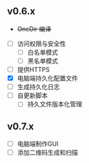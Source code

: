 <!-- 
## v0.4.x

- ~~鼠标滚轮~~
- ~~键盘~~
- ~~优化DPad组件~~
- ~~优化鼠标按钮组件~~
- ~~完善设置选项~~
  - ~~侧边栏左右切换~~
  - ~~灵敏度调整~~
- ~~调整侧边栏菜单~~
  - ~~自动收起~~
- ~~自定义颜色~~

## 更多

~~- 双击激活左键~~
~~- 长按激活摇杆~~
~~- 小键盘
- 更好的页面布局
  - 顶部工具切换栏~~

## v0.5.x

- `v0.5.0` ~~Flask迁移到Quart~~
- `v0.4.2` ~~自扫描可用端口，检验可用性~~ 
-->

## v0.6.x

- ~~OneDir 编译~~
- [ ] 访问权限与安全性
  - [ ] 白名单模式
  - [ ] 黑名单模式
- [ ] 提供HTTPS
- [x] 电脑端持久化配置文件
- [ ] 生成持久化日志
- [ ] 自更新脚本
  - [ ] 持久文件版本化管理

## v0.7.x

- [ ] 电脑端制作GUI
- [ ] 添加二维码生成和扫描
